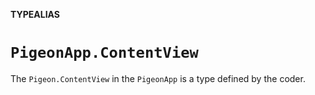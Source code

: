 **TYPEALIAS**

# `PigeonApp.ContentView`

The ``Pigeon.ContentView`` in the ``PigeonApp`` is a type defined by the coder.